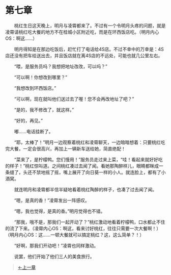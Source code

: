 # 第七章

&#x3000;&#x3000;桃红生日这天晚上，明月与凌霄都来了。不过有一个令明月头疼的问题，就是凌霄请桃红吃大餐的地方不在桂城小区附近吃，而是在环西饭店吃。（明月内心OS：啊这……）

&#x3000;&#x3000;明月得知是在那边吃饭后，赶忙打了电话给4S店。不过不幸中的万幸是：4S店还没有把车给送出去，并且饭店就在离4S店的不远处，可能也就几公里左右。

&#x3000;&#x3000;“喂，是服务员吗？我想把地址改改，可以吗？”

&#x3000;&#x3000;“可以啊！你想改到哪里？”

&#x3000;&#x3000;“我想改到环西饭店。”

&#x3000;&#x3000;“可以啊，现在就叫他们送过去了喔！您不会再改地址了吧？”

&#x3000;&#x3000;“是的，我不修改了，就这样。”

&#x3000;&#x3000;“好的，再见。”

&#x3000;&#x3000;嘟……电话挂断了。

&#x3000;&#x3000;“耶，太棒了！”明月一边观察着桃红和凌霄聊天，一边暗暗想着：只要桃红吃完大餐，一定会很高兴，再加上一辆新车送给她，简直绝配！

&#x3000;&#x3000;“菜来了，是柠檬鸭。您们慢用！”服务员走过来上菜，“哇！看起来就好好吃的样子！”桃红惊叫道。之间桃红凑过去闻了闻。看她那陶醉样儿，眼睛都眯成一条缝了，头还不禁地摇了摇，嘴上展开了向日葵一样的小人。就连脸上，都有了小酒窝。

&#x3000;&#x3000;就连明月和凌霄都半信半疑地看着桃红陶醉的样子，也凑了过去闻了闻。

&#x3000;&#x3000;“嗯，是真的香！”凌霄发出一阵感叹。

&#x3000;&#x3000;“嗯，我也觉得，是真的香。”明月觉得也不错。

&#x3000;&#x3000;“那我，哦不是，那我们一起开动了？”桃红激动地看着柠檬鸭，口水都止不住的流了下来。（凌霄内心OS：啊这，看来讨好桃红，往往只需要一次大餐啊！）（明月内心OS：这……一顿大餐就可以搞定桃红？这，这么简单？！）

&#x3000;&#x3000;“好啊，那我们开动吧！”凌霄也同样激动。

&#x3000;&#x3000;说罢，他们开始了他们三人的美食旅行。

> [←上一章](/zh-cn/part1/chapter6.md)
